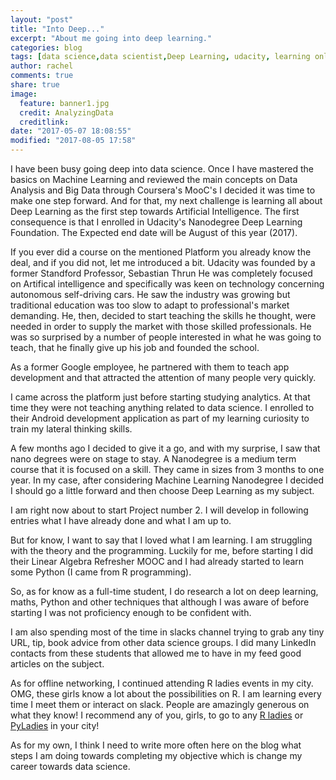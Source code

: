 ```yaml
---
layout: "post"
title: "Into Deep..."
excerpt: "About me going into deep learning."
categories: blog
tags: [data science,data scientist,Deep Learning, udacity, learning online]
author: rachel
comments: true
share: true
image:
  feature: banner1.jpg
  credit: AnalyzingData
  creditlink:
date: "2017-05-07 18:08:55"
modified: "2017-08-05 17:58"
---
```


I have been busy going deep into data science. Once I have mastered the basics on Machine Learning and reviewed the main concepts on Data Analysis and Big Data through Coursera's MooC's I decided it was time to make one step forward. And for that, my next challenge is learning all about Deep Learning as the first step towards Artificial Intelligence.  The first consequence is that I enrolled in Udacity's Nanodegree Deep Learning Foundation. The Expected end date will be August of this year (2017).

If you ever did a course on the mentioned Platform you already know the deal, and if you did not, let me introduced a bit. Udacity was founded by a former Standford Professor, Sebastian Thrun He was completely focused on Artifical intelligence and specifically was keen on technology concerning autonomous self-driving cars.  He saw the industry was growing but traditional education was too slow to adapt to professional's market demanding. He, then, decided to start teaching the skills he thought, were needed in order to supply the market with those skilled professionals. He was so surprised by a number of people interested in what he was going to teach, that he finally give up his job and founded the school.

As a former Google employee, he partnered with them to teach app development and that attracted the attention of many people very quickly.

I came across the platform just before starting studying analytics. At that time they were not teaching anything related to data science. I enrolled to their Android development application as part of my learning curiosity to train my lateral thinking skills.

A few months ago I decided to give it a go, and with my surprise, I saw that nano degrees were on stage to stay. A Nanodegree is a medium term course that it is focused on a skill. They came in sizes from 3 months to one year. In my case, after considering Machine Learning Nanodegree I decided I should go a little forward and then choose Deep Learning as my subject.

I am right now about to start Project number 2. I will develop in following entries what I have already done and what I am up to.

But for know, I want to say that I loved what I am learning. I am struggling with the theory and the programming. Luckily for me, before starting I did their Linear Algebra Refresher MOOC and I had already started to learn some Python (I came from R programming).

So, as for know as a full-time student, I do research a lot on deep learning, maths, Python and other techniques that although I was aware of before starting I was not proficiency enough to be confident with.

I am also spending most of the time in slacks channel trying to grab any tiny URL, tip, book advice from other data science groups. I did many LinkedIn contacts from these students that allowed me to have in my feed good articles on the subject.

As for offline networking, I continued attending R ladies events in my city. OMG, these girls know a lot about the possibilities on R. I am learning every time I meet them or interact on slack. People are amazingly generous on what they know! I recommend any of you, girls, to go to any [R ladies][850a745a] or [PyLadies][f0698db3] in your city!

  [850a745a]: https://rladies.org/ "Rladies"
  [f0698db3]: http://www.pyladies.com/ "PyLadies"

As for my own, I think I need to write more often here on the blog what steps I am doing towards completing my objective which is change my career towards data science.
